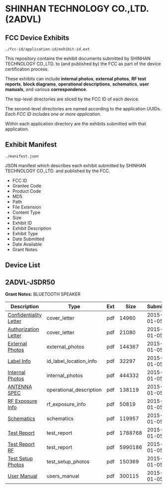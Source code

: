 # SHINHAN TECHNOLOGY CO.,LTD. (2ADVL)
## FCC Device Exhibits

```
./fcc-id/application-id/exhibit-id.ext
```

This repository contains the exhibit documents submitted by SHINHAN TECHNOLOGY CO.,LTD. to (and published by) the FCC as part of the device certification process.

These exhibits can include **internal photos**, **external photos**, **RF test reports**, **block diagrams**, **operational descriptions**, **schematics**, **user manuals**, and various **correspondence**.

The top-level directories are sliced by the FCC ID of each device.

The second-level directories are named according to the application UUIDs. *Each FCC ID includes one or more application.*

Within each application directory are the exhibits submitted with that application. 

## Exhibit Manifest

```
./manifest.json
```

JSON manifest which describes each exhibit submitted by SHINHAN TECHNOLOGY CO.,LTD. and published by the FCC.

- FCC ID
- Grantee Code
- Product Code
- MD5
- Path
- File Extension
- Content Type
- Size
- Exhibit ID
- Exhibit Description
- Exhibit Type
- Date Submitted
- Date Available
- Grant Notes

## Device List
## 2ADVL-JSDR50
**Grant Notes:** BLUETOOTH SPEAKER

| Description | Type | Ext | Size | Submitted | Available |
| ----------- | ---- | --- | ---- | --------- | --------- |
| [Confidentiality Letter](2ADVL-JSDR50/b747b4280bbadca4aabdf9c9ce02b29d/2491036.pdf) | cover_letter | pdf | 14960 | 2015-01-05 | 2015-01-05 |
| [Authorization Letter](2ADVL-JSDR50/b747b4280bbadca4aabdf9c9ce02b29d/2491037.pdf) | cover_letter | pdf | 21080 | 2015-01-05 | 2015-01-05 |
| [External Photos](2ADVL-JSDR50/b747b4280bbadca4aabdf9c9ce02b29d/2491040.pdf) | external_photos | pdf | 144367 | 2015-01-05 | 2015-01-05 |
| [Label Info](2ADVL-JSDR50/b747b4280bbadca4aabdf9c9ce02b29d/2491042.pdf) | id_label_location_info | pdf | 32297 | 2015-01-05 | 2015-01-05 |
| [Internal Photos](2ADVL-JSDR50/b747b4280bbadca4aabdf9c9ce02b29d/2491041.pdf) | internal_photos | pdf | 444332 | 2015-01-05 | 2015-01-05 |
| [ANTENNA SPEC](2ADVL-JSDR50/b747b4280bbadca4aabdf9c9ce02b29d/2491038.pdf) | operational_description | pdf | 138119 | 2015-01-05 | 2015-01-05 |
| [RF Exposure Info](2ADVL-JSDR50/b747b4280bbadca4aabdf9c9ce02b29d/2491044.pdf) | rf_exposure_info | pdf | 50819 | 2015-01-05 | 2015-01-05 |
| [Schematics](2ADVL-JSDR50/b747b4280bbadca4aabdf9c9ce02b29d/2491046.pdf) | schematics | pdf | 119957 | 2015-01-05 | 2015-01-05 |
| [Test Report](2ADVL-JSDR50/b747b4280bbadca4aabdf9c9ce02b29d/2491039.pdf) | test_report | pdf | 1788768 | 2015-01-05 | 2015-01-05 |
| [Test Report RF](2ADVL-JSDR50/b747b4280bbadca4aabdf9c9ce02b29d/2491047.pdf) | test_report | pdf | 5990186 | 2015-01-05 | 2015-01-05 |
| [Test Setup Photos](2ADVL-JSDR50/b747b4280bbadca4aabdf9c9ce02b29d/2491048.pdf) | test_setup_photos | pdf | 150369 | 2015-01-05 | 2015-01-05 |
| [User Manual](2ADVL-JSDR50/b747b4280bbadca4aabdf9c9ce02b29d/2491043.pdf) | users_manual | pdf | 300115 | 2015-01-05 | 2015-01-05 |
